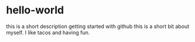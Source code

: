 # hello-world
this is a short description getting started with github
this is a short bit about myself. I like tacos and having fun.
